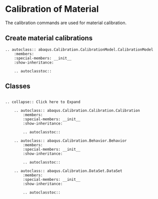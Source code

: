 # Calibration of Material

The calibration commands are used for material calibration.

## Create material calibrations

```{eval-rst}
.. autoclass:: abaqus.Calibration.CalibrationModel.CalibrationModel
    :members:
    :special-members: __init__
    :show-inheritance:

    .. autoclasstoc::

```

## Classes

```{eval-rst}

.. collapse:: Click here to Expand

    .. autoclass:: abaqus.Calibration.Calibration.Calibration
        :members:
        :special-members: __init__
        :show-inheritance:

        .. autoclasstoc::

    .. autoclass:: abaqus.Calibration.Behavior.Behavior
        :members:
        :special-members: __init__
        :show-inheritance:

        .. autoclasstoc::

    .. autoclass:: abaqus.Calibration.DataSet.DataSet
        :members:
        :special-members: __init__
        :show-inheritance:

        .. autoclasstoc::
```
